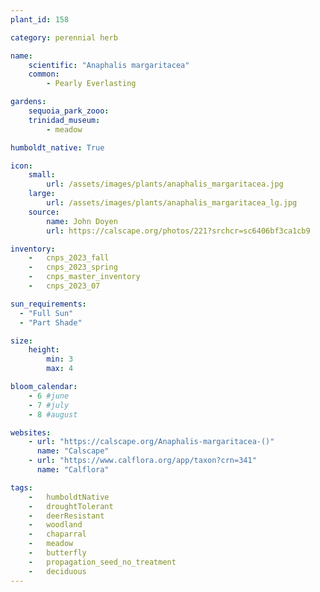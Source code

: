 ```yaml
---
plant_id: 158 

category: perennial herb

name: 
    scientific: "Anaphalis margaritacea" 
    common: 
        - Pearly Everlasting 

gardens:
    sequoia_park_zooo:
    trinidad_museum:
        - meadow

humboldt_native: True

icon: 
    small: 
        url: /assets/images/plants/anaphalis_margaritacea.jpg 
    large: 
        url: /assets/images/plants/anaphalis_margaritacea_lg.jpg 
    source: 
        name: John Doyen 
        url: https://calscape.org/photos/221?srchcr=sc6406bf3ca1cb9 

inventory: 
    -   cnps_2023_fall
    -   cnps_2023_spring
    -   cnps_master_inventory
    -   cnps_2023_07 

sun_requirements:
  - "Full Sun"
  - "Part Shade"

size:
    height: 
        min: 3
        max: 4

bloom_calendar: 
    - 6 #june
    - 7 #july
    - 8 #august

websites:
    - url: "https://calscape.org/Anaphalis-margaritacea-()"
      name: "Calscape"
    - url: "https://www.calflora.org/app/taxon?crn=341"
      name: "Calflora"

tags:  
    -   humboldtNative
    -   droughtTolerant
    -   deerResistant
    -   woodland
    -   chaparral
    -   meadow
    -   butterfly
    -   propagation_seed_no_treatment
    -   deciduous
---
```

